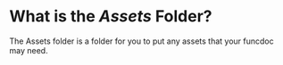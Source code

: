 # What is the *Assets* Folder?
The Assets folder is a folder for you to put any assets that your funcdoc may need.
